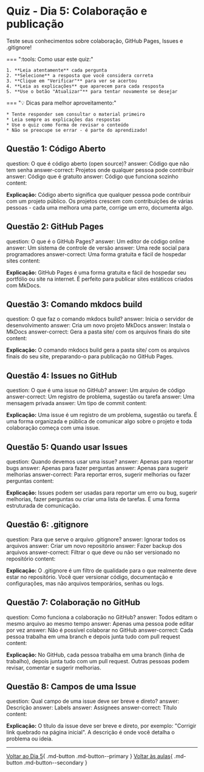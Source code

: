 # Quiz - Dia 5: Colaboração e publicação

Teste seus conhecimentos sobre colaboração, GitHub Pages, Issues e .gitignore!

<div class="grid" markdown>

=== ":tools: Como usar este quiz:"

    1. **Leia atentamente** cada pergunta
    2. **Selecione** a resposta que você considera correta
    3. **Clique em "Verificar"** para ver se acertou
    4. **Leia as explicações** que aparecem para cada resposta
    5. **Use o botão "Atualizar"** para tentar novamente se desejar
    
=== ":bulb: Dicas para melhor aproveitamento:"

    * Tente responder sem consultar o material primeiro
    * Leia sempre as explicações das respostas
    * Use o quiz como forma de revisar o conteúdo
    * Não se preocupe se errar - é parte do aprendizado!

</div>

## Questão 1: Código Aberto

<?quiz?>
question: O que é código aberto (open source)?
answer: Código que não tem senha
answer-correct: Projetos onde qualquer pessoa pode contribuir
answer: Código que é gratuito
answer: Código que funciona sozinho
content:
<p><strong>Explicação:</strong> Código aberto significa que qualquer pessoa pode contribuir com um projeto público. Os projetos crescem com contribuições de várias pessoas - cada uma melhora uma parte, corrige um erro, documenta algo.</p>
<?/quiz?>

## Questão 2: GitHub Pages

<?quiz?>
question: O que é o GitHub Pages?
answer: Um editor de código online
answer: Um sistema de controle de versão
answer: Uma rede social para programadores
answer-correct: Uma forma gratuita e fácil de hospedar sites
content:
<p><strong>Explicação:</strong> GitHub Pages é uma forma gratuita e fácil de hospedar seu portfólio ou site na internet. É perfeito para publicar sites estáticos criados com MkDocs.</p>
<?/quiz?>

## Questão 3: Comando mkdocs build

<?quiz?>
question: O que faz o comando mkdocs build?
answer: Inicia o servidor de desenvolvimento
answer: Cria um novo projeto MkDocs
answer: Instala o MkDocs
answer-correct: Gera a pasta site/ com os arquivos finais do site
content:
<p><strong>Explicação:</strong> O comando mkdocs build gera a pasta site/ com os arquivos finais do seu site, preparando-o para publicação no GitHub Pages.</p>
<?/quiz?>

## Questão 4: Issues no GitHub

<?quiz?>
question: O que é uma issue no GitHub?
answer: Um arquivo de código
answer-correct: Um registro de problema, sugestão ou tarefa
answer: Uma mensagem privada
answer: Um tipo de commit
content:
<p><strong>Explicação:</strong> Uma issue é um registro de um problema, sugestão ou tarefa. É uma forma organizada e pública de comunicar algo sobre o projeto e toda colaboração começa com uma issue.</p>
<?/quiz?>

## Questão 5: Quando usar Issues

<?quiz?>
question: Quando devemos usar uma issue?
answer: Apenas para reportar bugs
answer: Apenas para fazer perguntas
answer: Apenas para sugerir melhorias
answer-correct: Para reportar erros, sugerir melhorias ou fazer perguntas
content:
<p><strong>Explicação:</strong> Issues podem ser usadas para reportar um erro ou bug, sugerir melhorias, fazer perguntas ou criar uma lista de tarefas. É uma forma estruturada de comunicação.</p>
<?/quiz?>

## Questão 6: .gitignore

<?quiz?>
question: Para que serve o arquivo .gitignore?
answer: Ignorar todos os arquivos
answer: Criar um novo repositório
answer: Fazer backup dos arquivos
answer-correct: Filtrar o que deve ou não ser versionado no repositório
content:
<p><strong>Explicação:</strong> O .gitignore é um filtro de qualidade para o que realmente deve estar no repositório. Você quer versionar código, documentação e configurações, mas não arquivos temporários, senhas ou logs.</p>
<?/quiz?>

## Questão 7: Colaboração no GitHub

<?quiz?>
question: Como funciona a colaboração no GitHub?
answer: Todos editam o mesmo arquivo ao mesmo tempo
answer: Apenas uma pessoa pode editar por vez
answer: Não é possível colaborar no GitHub
answer-correct: Cada pessoa trabalha em uma branch e depois junta tudo com pull request
content:
<p><strong>Explicação:</strong> No GitHub, cada pessoa trabalha em uma branch (linha de trabalho), depois junta tudo com um pull request. Outras pessoas podem revisar, comentar e sugerir melhorias.</p>
<?/quiz?>

## Questão 8: Campos de uma Issue

<?quiz?>
question: Qual campo de uma issue deve ser breve e direto?
answer: Descrição
answer: Labels
answer: Assignees
answer-correct: Título
content:
<p><strong>Explicação:</strong> O título da issue deve ser breve e direto, por exemplo: "Corrigir link quebrado na página inicial". A descrição é onde você detalha o problema ou ideia.</p>
<?/quiz?>

---

[Voltar ao Dia 5](dia_05.md){ .md-button .md-button--primary }
[Voltar às aulas](../index.md){ .md-button .md-button--secondary } 